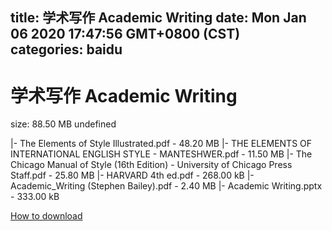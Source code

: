
title: 学术写作 Academic Writing
date: Mon Jan 06 2020 17:47:56 GMT+0800 (CST)    
categories: baidu
---

# 学术写作 Academic Writing
size: 88.50 MB
 undefined
 
|- The Elements of Style Illustrated.pdf - 48.20 MB
|- THE ELEMENTS OF INTERNATIONAL ENGLISH STYLE - MANTESHWER.pdf - 11.50 MB
|- The Chicago Manual of Style (16th Edition) - University of Chicago Press Staff.pdf - 25.80 MB
|- HARVARD 4th ed.pdf - 268.00 kB
|- Academic_Writing (Stephen Bailey).pdf - 2.40 MB
|- Academic Writing.pptx - 333.00 kB

[How to download](https://bpcam.bemobtrk.com/go/2ceec3aa-1ca2-46d6-b9ff-aaa5c184517c?jno=1393)